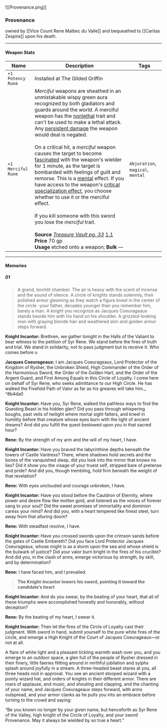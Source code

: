 ![[Provenance.png]]

### Provenance

owned by [[Vice Count Rene Malbec du Valle]] and bequeathed to [[Caritas Zespire]] upon his death.

---

#### Weapon Stats

| Name               | Description                                                                                                                                                                                                                                                                                                                                                                                                                                                                                                                                                                                                                                                                                                                                                                                                                                                                                                                                                                                                                                                                                                                                            | Tags                              |
| ------------------ | ------------------------------------------------------------------------------------------------------------------------------------------------------------------------------------------------------------------------------------------------------------------------------------------------------------------------------------------------------------------------------------------------------------------------------------------------------------------------------------------------------------------------------------------------------------------------------------------------------------------------------------------------------------------------------------------------------------------------------------------------------------------------------------------------------------------------------------------------------------------------------------------------------------------------------------------------------------------------------------------------------------------------------------------------------------------------------------------------------------------------------------------------------ | --------------------------------- |
| `+1 Potency Rune`  | Installed at The Gilded Griffin                                                                                                                                                                                                                                                                                                                                                                                                                                                                                                                                                                                                                                                                                                                                                                                                                                                                                                                                                                                                                                                                                                                        |                                   |
| `+1 Merciful Rune` | _Merciful_ weapons are sheathed in an unmistakable wispy green aura recognized by both gladiators and guards around the world. A merciful weapon has the [nonlethal](https://2e.aonprd.com/Traits.aspx?ID=188) trait and can't be used to make a lethal attack. Any [persistent damage](https://2e.aonprd.com/Conditions.aspx?ID=29) the weapon would deal is negated.     <br><br>On a critical hit, a _merciful_ weapon causes the target to become [fascinated](https://2e.aonprd.com/Conditions.aspx?ID=14) with the weapon's wielder for 1 minute, as the target is bombarded with feelings of guilt and remorse. This is a [mental](https://2e.aonprd.com/Traits.aspx?ID=106) effect. If you have access to the weapon's [critical specialization effect](https://2e.aonprd.com/Rules.aspx?ID=235), you choose whether to use it or the merciful effect. <br><br>If you kill someone with this sword you lose the _merciful_ trait.<br><br>**Source** [_Treasure Vault pg. 33_](https://2e.aonprd.com/Sources.aspx?ID=191) [1.1](https://2e.aonprd.com/Sources.aspx?ID=191)  <br>**Price** 70 gp  <br>**Usage** etched onto a weapon; **Bulk** — | `Abjuration`, `magical`, `mental` |

---


#### Memories




#####  01

> A grand, torchlit chamber. The air is heavy with the scent of incense and the sound of silence. A circle of knights stands solemnly, their polished armor gleaming as they watch a figure kneel in the center of the circle -your father, decades younger than you remember him, barely a man. A knight you recognize as Jacques Coeurageaux stands beside him with his hand on his shoulder. A grizzled-looking man with graying blonde hair and weathered skin and golden armor steps forward.



**Knight Incantor:** 
Brethren, we gather tonight in the Halls of the Valiant to bear witness to the petition of Syr Rene. We stand before the fires of truth and trial. We stand in solidarity, not to pass judgment but to receive it. Who comes before u


**Jacques Coeurageaux:**
I am Jacques Coeurageaux, Lord Protector of the Kingdom of Rysher, the Unbroken Shield, High Commander of the Order of the Harmonious Sword, the Order of the Golden Hart, and the Order of the Argent Guard, and First Among Equals in this Circle of Loyalty. I come here on behalf of Syr Rene, who seeks admittance to our High Circle. He has walked the Fivefold Path of Valor as far as his greaves will take him._ ^8b4da0

**Knight Incantor:**
Have you, Syr Rene, walked the pathless ways to find the Questing Beast in his hidden glen? Did you pass through whispering boughs, past veils of twilight where mortal sight falters, and kneel in humility before that creature whose eyes burn with the light of ancient dreams? And did you fulfill the quest bestowed upon you in that sacred hour?

**Rene:**
By the strength of my arm and the will of my heart, I have.

**Knight Incantor:**
Have you braved the labyrinthine depths beneath the towers of Castle Vantress? There, where shadows hold secrets and the bones of the vanquished sleep, did you look into the mirror that knows no lies? Did it show you the visage of your truest self, stripped bare of pretense and pride? And did you, though trembling, hold firm beneath the weight of that revelation?

**Rene:**
With eyes unclouded and courage unbroken, I have.

**Knight Incantor:**
Have you stood before the Cauldron of Eternity, where power and desire flow like molten gold, and listened as the voices of forever sang to your soul? Did the sweet promises of immortality and dominion caress your mind? And did you, with a heart tempered like finest steel, turn away from that alluring doom?

**Rene:**
With steadfast resolve, I have.

**Knight Incantor:**
Have you crossed swords upon the crimson sands before the gates of Castle Embereth? Did you face Lord Protector Jacques Coeurageaux, whose might is as a storm upon the sea and whose shield is the bulwark of justice? Did your valor burn bright in the fires of his crucible? And did you, in the clash of arms, emerge victorious by strength, by skill, and by determination?

**Rene:**
I have faced him, and I prevailed.

> **The Knight-Incantor lowers his sword, pointing it toward the candidate’s heart**

**Knight Incantor:**
And do you swear, by the beating of your heart, that all of these triumphs were accomplished honestly and honorably, without deception?

**Rene:**
By the beating of my heart, I swear it.

**Knight Incantor:**
Then let the fires of the Circle of Loyalty cast their judgment. With sword in hand, submit yourself to the pure white fires of the circle, and emerge a High Knight of the Court of Jacques Coeurageaux—or not at all.

A flare of white light and a pleasant tickling warmth wash over you, and you emerge to an outdoor space, a glen full of the people of Rysher dressed in their finery, little faeries flitting around in mirthful jubilation and sylphs splash around joyfully in a stream. A three-headed beast stares at you, all three heads nod in approval. You see an ancient stooped wizard with a pointy wizard hat, and orders of knights in their different armor. There are roars of applause, and music, and shouting and clapping, and the chanting of your name, and Jacques Coeurageaux steps forward, with arms outspread, and your armor clanks as he pulls you into an embrace before turning to the crowd and saying:

“Be you known no longer by your given name, but henceforth as Syr Rene of the Valley, high knight of the Circle of Loyalty, and your sword Provenance. May it always be wielded by so true a heart.”
